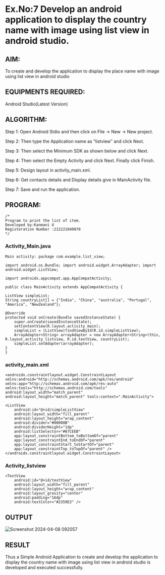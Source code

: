 
# Ex.No:7 Develop an android application to display the country name with image using list view in android studio.


## AIM:

To create and develop the application to display the place name with image using list view in android studio

## EQUIPMENTS REQUIRED:

Android Studio(Latest Version)

## ALGORITHM:

Step 1: Open Android Stdio and then click on File -> New -> New project.

Step 2: Then type the Application name as “listview″ and click Next. 

Step 3: Then select the Minimum SDK as shown below and click Next.

Step 4: Then select the Empty Activity and click Next. Finally click Finish.

Step 5: Design layout in activity_main.xml.

Step 6: Get contacts details and Display details give in MainActivity file.

Step 7: Save and run the application.

## PROGRAM:
```
/*
Program to print the list of item.
Developed by:Kanmani U
Registeration Number :212221040070
*/
```
### Activity_Main.java
```
Main activity: package com.example.list_view;

import android.os.Bundle; import android.widget.ArrayAdapter; import android.widget.ListView;

import androidx.appcompat.app.AppCompatActivity;

public class MainActivity extends AppCompatActivity {

ListView simpleList;
String countryList[] = {"India", "China", "australia", "Portugal", "America", "NewZealand"};

@Override
protected void onCreate(Bundle savedInstanceState) {
    super.onCreate(savedInstanceState);
    setContentView(R.layout.activity_main);
    simpleList = (ListView)findViewById(R.id.simpleListView);
    ArrayAdapter<String> arrayAdapter = new ArrayAdapter<String>(this, R.layout.activity_listview, R.id.textView, countryList);
    simpleList.setAdapter(arrayAdapter);
}
}
```
### activity_main.xml
```
<androidx.constraintlayout.widget.ConstraintLayout xmlns:android="http://schemas.android.com/apk/res/android" xmlns:app="http://schemas.android.com/apk/res-auto" xmlns:tools="http://schemas.android.com/tools" android:layout_width="match_parent" android:layout_height="match_parent" tools:context=".MainActivity">

<ListView
    android:id="@+id/simpleListView"
    android:layout_width="fill_parent"
    android:layout_height="wrap_content"
    android:divider="#00008B"
    android:dividerHeight="1dp"
    android:listSelector="#87CEEB"
    app:layout_constraintBottom_toBottomOf="parent"
    app:layout_constraintEnd_toEndOf="parent"
    app:layout_constraintStart_toStartOf="parent"
    app:layout_constraintTop_toTopOf="parent" />
</androidx.constraintlayout.widget.ConstraintLayout>
```
### Activity_listview
```
<TextView
    android:id="@+id/textView"
    android:layout_width="fill_parent"
    android:layout_height="wrap_content"
    android:layout_gravity="center"
    android:padding="16dp"
    android:textColor="#2359E3" />
```

## OUTPUT
![Screenshot 2024-04-08 092057](https://github.com/kanmanikannu/listview/assets/114866367/81c9a9db-63d5-4919-8864-392fb5f31253)




## RESULT
Thus a Simple Android Application to create and develop the application to display the country name with image using list view in android studio is developed and executed successfully.
